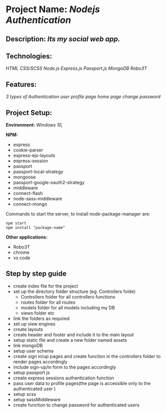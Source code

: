 
# Project Name: *Nodejs Authentication*

  

## Description: *Its my social web app.*

  

## Technologies:

*HTML
CSS/SCSS
Node.js
Express.js
Passport.js 
MongoDB
Robo3T*

## Features:
*3 types of Authentication
user profile page
home page
change password*

  

## Project Setup:

 

**Environment:** *Windows 10,*
	
**NPM:**
			

 - express
 - cookie-parser
 - express-ejs-layouts
 - express-session
 - passport
 - passport-local-strategy
 - mongoose
 - passport-google-oauth2-strategy
 - middleware
 - connect-flash
 - node-sass-middleware
 - connect-mongo
 
 
  Commands to start the server, to install node-package-manager are:
```
npm start
npm install "package-name"

```

**Other applications:**

 - Robo3T
 - chrome
 - vs code

## Step by step guide

 - create index file for the project
 - set up the directory folder structure (eg: Controllers folde)
   - Controllers folder for all controllers functions
   - routes folder for all routes
   - models folder for all models including my DB
   - views folder etc
- link the folders as required
- set up view engines
- create layouts
- create header and footer and include it to the main layout
- setup static file and create a new folder named assets
- link mongoDB
- setup user schema
- create sign in/up pages and create function in the controllers folder to render pages accordingly
- include sign-up/in form to the pages accordingly
- setup passport js
-  create express sessions authentication function
- pass user data to profile pages(the page is accessible only to the authenticated user )
- setup scss
- setup sassMiddleware
- create function to change password for authenticated users

